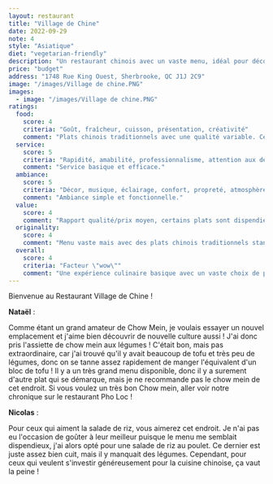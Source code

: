 ```yaml
---
layout: restaurant
title: "Village de Chine"
date: 2022-09-29
note: 4
style: "Asiatique"
diet: "vegetarian-friendly"
description: "Un restaurant chinois avec un vaste menu, idéal pour découvrir la cuisine chinoise traditionnelle"
price: "budget"
address: "1748 Rue King Ouest, Sherbrooke, QC J1J 2C9"
image: "/images/Village de chine.PNG"
images:
  - image: "/images/Village de chine.PNG"
ratings:
  food:
    score: 4
    criteria: "Goût, fraîcheur, cuisson, présentation, créativité"
    comment: "Plats chinois traditionnels avec une qualité variable. Certains plats manquent d'équilibre dans les ingrédients."
  service:
    score: 5
    criteria: "Rapidité, amabilité, professionnalisme, attention aux détails"
    comment: "Service basique et efficace."
  ambiance:
    score: 5
    criteria: "Décor, musique, éclairage, confort, propreté, atmosphère générale"
    comment: "Ambiance simple et fonctionnelle."
  value:
    score: 4
    comment: "Rapport qualité/prix moyen, certains plats sont dispendieux pour la qualité offerte."
  originality:
    score: 4
    comment: "Menu vaste mais avec des plats chinois traditionnels standards."
  overall:
    score: 4
    criteria: "Facteur \"wow\""
    comment: "Une expérience culinaire basique avec un vaste choix de plats."
---
```


Bienvenue au Restaurant Village de Chine !

**Nataël** :

Comme étant un grand amateur de Chow Mein, je voulais essayer un nouvel emplacement et j'aime bien découvrir de nouvelle culture aussi ! J'ai donc pris l'assiette de chow mein aux légumes ! C'était bon, mais pas extraordinaire, car j'ai trouvé qu'il y avait beaucoup de tofu et très peu de légumes, donc on se tanne assez rapidement de manger l'équivalent d'un bloc de tofu ! Il y a un très grand menu disponible, donc il y a surement d'autre plat qui se démarque, mais je ne recommande pas le chow mein de cet endroit. Si vous voulez un très bon Chow mein, aller voir notre chronique sur le restaurant Pho Loc !

**Nicolas** :

Pour ceux qui aiment la salade de riz, vous aimerez cet endroit. Je n'ai pas eu l'occasion de goûter à leur meilleur puisque le menu me semblait dispendieux, j'ai alors opté pour une salade de riz au poulet. Ce dernier est juste assez bien cuit, mais il y manquait des légumes. Cependant, pour ceux qui veulent s'investir généreusement pour la cuisine chinoise, ça vaut la peine ! 